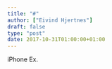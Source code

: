 ```yaml
---
title: "#"
author: ["Eivind Hjertnes"]
draft: false
type: "post"
date: 2017-10-31T01:00:00+01:00
---
```


iPhone Ex.
